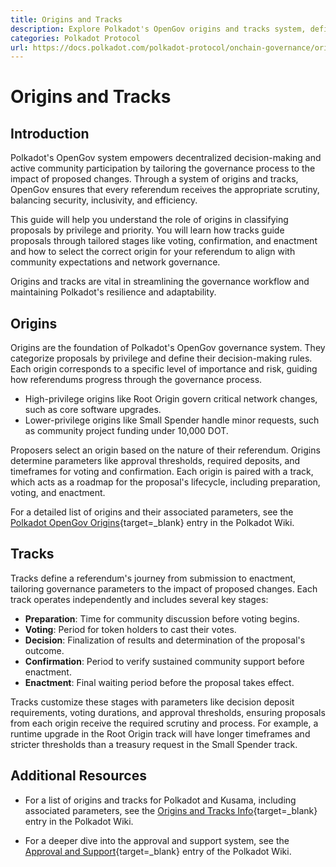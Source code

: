 ```yaml
---
title: Origins and Tracks
description: Explore Polkadot's OpenGov origins and tracks system, defining privilege levels, decision processes, and tailored pathways for network proposals.
categories: Polkadot Protocol
url: https://docs.polkadot.com/polkadot-protocol/onchain-governance/origins-tracks/
---
```


# Origins and Tracks

## Introduction

Polkadot's OpenGov system empowers decentralized decision-making and active community participation by tailoring the governance process to the impact of proposed changes. Through a system of origins and tracks, OpenGov ensures that every referendum receives the appropriate scrutiny, balancing security, inclusivity, and efficiency.

This guide will help you understand the role of origins in classifying proposals by privilege and priority. You will learn how tracks guide proposals through tailored stages like voting, confirmation, and enactment and how to select the correct origin for your referendum to align with community expectations and network governance.

Origins and tracks are vital in streamlining the governance workflow and maintaining Polkadot's resilience and adaptability.

## Origins

Origins are the foundation of Polkadot's OpenGov governance system. They categorize proposals by privilege and define their decision-making rules. Each origin corresponds to a specific level of importance and risk, guiding how referendums progress through the governance process.

- High-privilege origins like Root Origin govern critical network changes, such as core software upgrades.
- Lower-privilege origins like Small Spender handle minor requests, such as community project funding under 10,000 DOT.

Proposers select an origin based on the nature of their referendum. Origins determine parameters like approval thresholds, required deposits, and timeframes for voting and confirmation. Each origin is paired with a track, which acts as a roadmap for the proposal's lifecycle, including preparation, voting, and enactment.

For a detailed list of origins and their associated parameters, see the [Polkadot OpenGov Origins](https://wiki.polkadot.com/learn/learn-polkadot-opengov-origins/){target=\_blank} entry in the Polkadot Wiki.

## Tracks

Tracks define a referendum's journey from submission to enactment, tailoring governance parameters to the impact of proposed changes. Each track operates independently and includes several key stages:

- **Preparation**: Time for community discussion before voting begins.
- **Voting**: Period for token holders to cast their votes.
- **Decision**: Finalization of results and determination of the proposal's outcome.
- **Confirmation**: Period to verify sustained community support before enactment.
- **Enactment**: Final waiting period before the proposal takes effect.

Tracks customize these stages with parameters like decision deposit requirements, voting durations, and approval thresholds, ensuring proposals from each origin receive the required scrutiny and process. For example, a runtime upgrade in the Root Origin track will have longer timeframes and stricter thresholds than a treasury request in the Small Spender track.

## Additional Resources

- For a list of origins and tracks for Polkadot and Kusama, including associated parameters, see the [Origins and Tracks Info](https://wiki.polkadot.com/learn/learn-polkadot-opengov-origins/#origins-and-tracks-info){target=\_blank} entry in the Polkadot Wiki.

- For a deeper dive into the approval and support system, see the [Approval and Support](https://wiki.polkadot.com/learn/learn-polkadot-opengov/#approval-and-support){target=\_blank} entry of the Polkadot Wiki.

